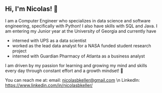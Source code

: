 ## Hi, I'm Nicolas! 👋

I am a Computer Engineer who specializes in data science and software engineering, specifically with Python! I also have skills with SQL and Java. I am entering my Junior year at the University of Georgia and currently have
  - interned with UPS as a data scientist
  - worked as the lead data analyst for a NASA funded student research project
  - interned with Guardian Pharmacy of Atlanta as a business analyst

I am driven by my passion for learning and growing my mind and skills every day through constant effort and a growth mindset! 🌱

You can reach me at:
email: nicolasbkeller@gmail.com
\n LinkedIn: https://www.linkedin.com/in/nicolasbkeller/

<!--
**NicolasKeller-ULTRA/NicolasKeller-ULTRA** is a ✨ _special_ ✨ repository because its `README.md` (this file) appears on your GitHub profile.

Here are some ideas to get you started:

- 🔭 I’m currently working on ...
- 🌱 I’m currently learning ...
- 👯 I’m looking to collaborate on ...
- 🤔 I’m looking for help with ...
- 💬 Ask me about ...
- 📫 How to reach me: ...
- 😄 Pronouns: ...
- ⚡ Fun fact: ...
-->
